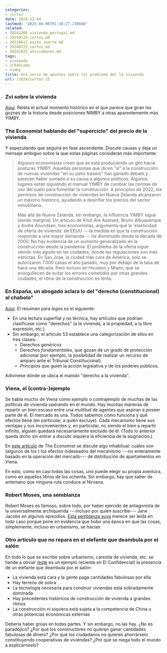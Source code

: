 ```yaml
---
categories:
- cortos
date: 2024-12-04
lastmod: '2025-04-06T01:38:27.238660'
related:
- 20241206_vivienda_portugal.md
- 20250129_cortos.md
- 20210612_exito_suerte.md
- 20240723_cortos.md
- 20241025_anticomunes.md
tags:
- vivienda
- urbanismo
- nimby
title: Una serie de apuntes sobre (el problema de) la vivienda
url: /2024/cortos-25
---
```


### Zvi sobre la vivienda

[Aquí](https://thezvi.wordpress.com/2024/10/29/housing-roundup-10/).
Relata el actual momento histórico en el que parece que giran los goznes de la historia desde posiciones NIMBY a otras aparentemente más YIMBY.

### The Economist hablando del "superciclo" del precio de la vivienda

Y especulando que seguirá en fase ascendente. Discute causas y deja un mensaje ambiguo sobre la que estas páginas consideran más importante:

> Algunos economistas creen que se está produciendo un giro hacia posturas YIMBY. Aquellas personas que dicen "sí" a la construcción de nuevas viviendas "en su patio trasero" han ganado debate y parecen haber sumado a su causa a algunos políticos. Algunos lugares están siguiendo el manual YIMBY de cambiar las normas de uso del suelo para fomentar la construcción. A principios de 2022, los permisos de construcción de viviendas en Nueva Zelanda alcanzaron un máximo histórico, ayudando a desinflar los precios del sector inmobiliario.
>
> Más allá de Nueva Zelanda, sin embargo, la influencia YIMBY sigue siendo marginal. Un artículo de Knut Are Aastveit, Bruno Albuquerque y André Anundsen, tres economistas, argumenta que la 'elasticidad de oferta de vivienda' de EEUU ---la medida en que la construcción responde a una mayor demanda--- ha disminuido desde la década de 2000. No hay evidencia de un aumento generalizado en la construcción desde la pandemia. El problema de la oferta sigue siendo más agudo en las ciudades, donde las regulaciones son más estrictas. En San Jose, la ciudad más cara de América, solo se autorizaron 7.000 casas el año pasado, muy por debajo de la tasa de hace una década. Pero incluso en Houston y Miami, que se enorgullecen de evitar los errores cometidos por otras grandes ciudades, el ritmo de la construcción es lenta.

### En España, un abogado aclara lo del "derecho (constitucional) al chabolo"

[Aquí](https://tsevanrabtan.wordpress.com/2015/05/07/que-no-cojones-que-la-constitucion-no-te-reconoce-un-derecho-al-chabolo).
El resumen para _legos_ es el siguiente:

- En una lectura superfial y no técnica, hay artículos que podrían clasificase como "derechos" (a la vivienda, a la propiedad, a la libre expresión, etc.).
- Sin embargo, el artículo 53 establece una categorización de ellos en tres clases:
    - Derechos _genéricos_
    - Derechos _fundamentales_, que gozan de un grado de protección adicional (por ejemplo, la posibilidad de realizar un recurso de amparo ante el Tribunal Constitucional).
    - _Principios_ que guíen la acción legislativa y de los poderes públicos.

Adivínese dónde se ubica el manido "derecho a la vivienda".

### Viena, el (contra-)ejemplo

Se habla mucho de Viena como ejemplo o contrajemplo de muchas de las políticas de vivienda operando en el mundo. Hay muchas maneras de repartir un bien escaso entre una multitud de agentes que aspiran a poseer parte de él. El mercado es una. Todos sabemos cómo funciona y qué efectos tiene (en particular, a quién excluye). Cada mecanismo tiene sus ventajas y sus inconvenientes y, en particular, no siendo el bien a repartir infinito, alguien quedará necesariamente excluido de él. (Todo lo anterior queda dicho sin entrar a discutir siquiera la eficiencia de la asignación.)

En [este artículo](https://www.economist.com/europe/2024/08/01/viennas-social-housing-lauded-by-progressives-pushes-out-the-poor) de The Economist se discute algo inhabitual: cuáles son (algunos de los ) los efectos indeseados del mecanismo ---no enteramente basado en la operación del mercado--- de distribución de apartamentos en Viena.

En esto, como en casi todas las cosas, uno puede elegir su propia aventura, como en aquellos libros de los ochenta. Sin embargo, hay que saber de antemano que ninguna ruta conduce al Nirvana.

### Robert Moses, una semblanza

Robert Moses es famoso, sobre todo, por haber ejercido de antagonista de la universalmente archiquerida ---incluso por quien suscribe--- Jane Jacobs en algunos episodios.
[Esta semblanza suya](https://trevorklee.substack.com/p/lessons-on-getting-things-done-from) merece ser leída en todo caso porque pone en evidencia que hubo una época en que las cosas, simplemente, incluso en urbanismo, se hacían.

### Otro artículo que no repara en el elefante que deambula por el salón

En todo lo que se escribe sobre urbanismo, carestía de vivienda, etc. se tiende a obviar ([este](https://www.elconfidencial.com/mundo/2024-11-29/maldicion-irlanda-problema-vivienda-dinero-pisos_4013199/) es un ejemplo reciente en El Confidencial) la presencia de un elefante que deambula por el salón:

- La vivienda está cara y la gente paga cantidades fabulosas por ella
- Hay terreno de sobra
- La tecnología necesaria para construir viviendas está sobradamente dominada
- Hay precedentes históricos de construcción de vivienda a grandes ritmos
- La construcción ni siquiera está sujeta a la competencia de China u otras potencias económicas externas

Debería haber grúas en todas partes. Y sin embargo, no las hay. ¿No es paradójico? ¿Por qué los constructores no quieren ganar cantidades fabulosas de dinero? ¿Por qué los ciudadanos no quieren ahorrárselo constituyendo cooperativas de viviendas? ¿Por qué se niega todo el mundo a explicárnoslo?